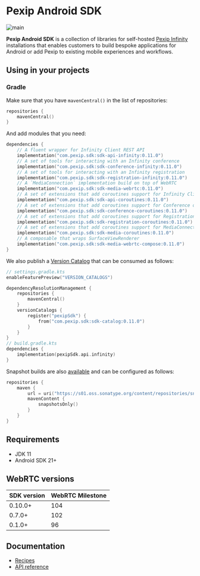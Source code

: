 # Pexip Android SDK

![main](https://github.com/pexip/pexip-android-sdk/actions/workflows/main.yml/badge.svg)

**Pexip Android SDK** is a collection of libraries for
self-hosted [Pexip Infinity](https://docs.pexip.com/admin/admin_intro.htm) installations that
enables customers to build bespoke applications for Android or add Pexip to existing mobile
experiences and workflows.

## Using in your projects

### Gradle

Make sure that you have `mavenCentral()` in the list of repositories:

```kotlin
repositories {
    mavenCentral()
}
```

And add modules that you need:

```kotlin
dependencies {
    // A fluent wrapper for Infinity Client REST API
    implementation("com.pexip.sdk:sdk-api-infinity:0.11.0")
    // A set of tools for interacting with an Infinity conference
    implementation("com.pexip.sdk:sdk-conference-infinity:0.11.0")
    // A set of tools for interacting with an Infinity registration
    implementation("com.pexip.sdk:sdk-registration-infinity:0.11.0")
    // A `MediaConnection` implementation build on top of WebRTC
    implementation("com.pexip.sdk:sdk-media-webrtc:0.11.0")
    // A set of extensions that add coroutines support for Infinity Client REST API
    implementation("com.pexip.sdk:sdk-api-coroutines:0.11.0")
    // A set of extensions that add coroutines support for Conference object
    implementation("com.pexip.sdk:sdk-conference-coroutines:0.11.0")
    // A set of extensions that add coroutines support for Registration object
    implementation("com.pexip.sdk:sdk-registration-coroutines:0.11.0")
    // A set of extensions that add coroutines support for MediaConnection object
    implementation("com.pexip.sdk:sdk-media-coroutines:0.11.0")
    // A composable that wraps SurfaceViewRenderer
    implementation("com.pexip.sdk:sdk-media-webrtc-compose:0.11.0")
}
```

We also publish
a [Version Catalog](https://docs.gradle.org/current/userguide/platforms.html#sub:version-catalog)
that can be consumed as follows:

```kotlin
// settings.gradle.kts
enableFeaturePreview("VERSION_CATALOGS")

dependencyResolutionManagement {
    repositories {
        mavenCentral()
    }
    versionCatalogs {
        register("pexipSdk") {
            from("com.pexip.sdk:sdk-catalog:0.11.0")
        }
    }
}
// build.gradle.kts
dependencies {
    implementation(pexipSdk.api.infinity)
}
```

Snapshot builds are
also [available](https://s01.oss.sonatype.org/content/repositories/snapshots/com/pexip/sdk/) and can
be configured as follows:

```kotlin
repositories {
    maven {
        url = uri("https://s01.oss.sonatype.org/content/repositories/snapshots/")
        mavenContent {
            snapshotsOnly()
        }
    }
}
```

## Requirements

* JDK 11
* Android SDK 21+

## WebRTC versions

| SDK version | WebRTC Milestone |
|-------------|------------------|
| 0.10.0+     | 104              |
| 0.7.0+      | 102              |
| 0.1.0+      | 96               |

## Documentation

- [Recipes](https://github.com/pexip/pexip-android-sdk/blob/main/docs/recipes.md)
- [API reference](https://pexip.github.io/pexip-android-sdk/)
